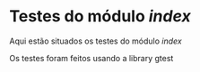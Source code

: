 # Testes do módulo *index* #
Aqui estão situados os testes do módulo *index*

Os testes foram feitos usando a library gtest